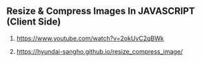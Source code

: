 ## Resize & Compress Images In JAVASCRIPT (Client Side)

1. <https://www.youtube.com/watch?v=2okUvC2qBWk>

2. <https://hyundai-sangho.github.io/resize_compress_image/>

